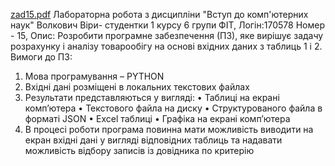 [zad15.pdf](https://github.com/Volkovych/LD-1/files/7164899/zad15.pdf)
Лабораторна робота з дисципліни "Вступ до комп'ютерних наук" Волкович Віри-
студентки 1 курсу 6 групи ФІТ, Логін:170578
Номер - 15, Опис: Розробити програмне забезпечення (ПЗ), яке вирішує задачу розрахунку і аналізу товарообігу на основі
вхідних даних з таблиць 1 і 2.
Вимоги до ПЗ:
1. Мова програмування – PYTHON
2. Вхідні дані розміщені в локальних текстових файлах
3. Результати представляються у вигляді:
• Таблиці на екрані комп’ютера
• Текстового файла на диску
• Структурованого файла в форматі JSON
• Excel таблиці
• Графіка на екрані комп’ютера
4. В процесі роботи програма повинна мати можливість виводити на екран вхідні дані у вигляді
відповідних таблиць та надавати можливість відбору записів із довідника по
критерію
